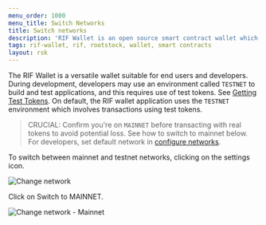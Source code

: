 ```yaml
---
menu_order: 1000
menu_title: Switch Networks
title: Switch networks
description: 'RIF Wallet is an open source smart contract wallet which enables businesses to create and deploy fully customizable on-chain wallets'
tags: rif-wallet, rif, rootstock, wallet, smart contracts
layout: rsk
---
```


The RIF Wallet is a versatile wallet suitable for end users and developers. During development, developers may use an environment called `TESTNET` to build and test applications, and this requires use of test tokens. See [Getting Test Tokens](/rif/wallet/dev-reference/). On default, the RIF wallet application uses the `TESTNET` environment which involves transactions using test tokens.

> CRUCIAL: Confirm you're on `MAINNET` before transacting with real tokens to avoid potential loss. See how to switch to mainnet below. For developers, set default network in [configure networks](/rif/wallet#configure-networks).

To switch between mainnet and testnet networks, clicking on the settings icon.

<div class="image-container">
    <img 
src="/assets/img/rif-wallet/7-change-network.jpg"  title="Change network"/>
</div>

Click on Switch to MAINNET.

<div class="image-container">
    <img 
src="/assets/img/rif-wallet/7a-change-network-mainnet.jpg"  title="Change network - Mainnet"/>
</div>